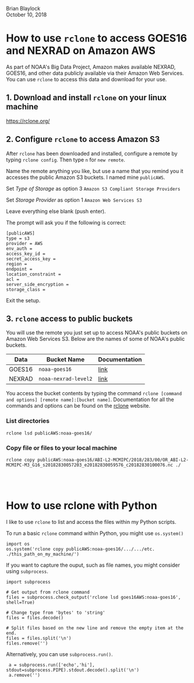 Brian Blaylock  
October 10, 2018

# How to use `rclone` to access GOES16 and NEXRAD on Amazon AWS

As part of NOAA's Big Data Project, Amazon makes available NEXRAD, GOES16, and other data publicly available via their Amazon Web Services. You can use `rclone` to access this data and download for your use.

## 1. Download and install `rclone` on your linux machine

https://rclone.org/

## 2. Configure `rclone` to access Amazon S3
After `rclone` has been downloaded and installed, configure a remote by typing `rclone config`. Then type `n` for `new remote`.

Name the remote anything you like, but use a name that you remind you it accesses the public Amazon S3 buckets. I named mine `publicAWS`. 

Set _Type of Storage_ as option 3 `Amazon S3 Compliant Storage Providers`

Set _Storage Provider_ as option 1 `Amazon Web Services S3`

Leave everything else blank (push enter).

The prompt will ask you if the following is correct:

    [publicAWS]
    type = s3
    provider = AWS
    env_auth =
    access_key_id =
    secret_access_key =
    region =
    endpoint =
    location_constraint =
    acl =
    server_side_encryption =
    storage_class =

Exit the setup.

## 3. `rclone` access to public buckets
You will use the remote you just set up to access NOAA's public buckets on Amazon Web Services S3. Below are the names of some of NOAA's public buckets. 

|Data| Bucket Name| Documentation |
|--|--|--|
|GOES16| `noaa-goes16`| [link](https://registry.opendata.aws/noaa-goes/) |
|NEXRAD| `noaa-nexrad-level2`| [link](https://registry.opendata.aws/noaa-nexrad/) |

You access the bucket contents by typing the command `rclone [command and options] [remote name]:[bucket name]`. Documentation for all the commands and options can be found on the [rclone](https://rclone.org/) website.

### List directories

    rclone lsd publicAWS:noaa-goes16/

### Copy file or files to your local machine

    rclone copy publicAWS:noaa-goes16/ABI-L2-MCMIPC/2018/283/00/OR_ABI-L2-MCMIPC-M3_G16_s20182830057203_e20182830059576_c20182830100076.nc ./


<br><br>

# How to use rclone with Python

I like to use `rclone` to list and access the files within my Python scripts.

To run a basic `rclone` command within Python, you might use `os.system()`

    import os
    os.system('rclone copy publicAWS:noaa-goes16/.../.../etc. ./this_path_on_my_machine/')

If you want to capture the ouput, such as file names, you might consider using `subprocess`.

    import subprocess
    
    # Get output from rclone command
    files = subprocess.check_output('rclone lsd goes16AWS:noaa-goes16', shell=True)

    # Change type from 'bytes' to 'string'
    files = files.decode()

    # Split files based on the new line and remove the empty item at the end.
    files = files.split('\n')
    files.remove('')

Alternatively, you can use `subprocess.run()`.

     a = subprocess.run(['echo','hi'], stdout=subprocess.PIPE).stdout.decode().split('\n')
     a.remove('')

